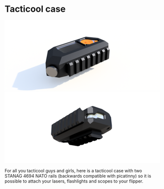 # Tacticool case

![Tacticool case](img/tacticool_case_1.png)
![Tacticool case under](img/tacticool_case_2.png)

For all you tacticool guys and girls, here is a tacticool case with two STANAG 4694 NATO rails (backwards compatible with picatinny) so it is possible to attach your lasers, flashlights and scopes to your flipper.